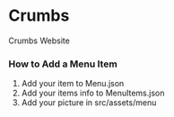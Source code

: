 # Crumbs
Crumbs Website


### How to Add a Menu Item

1. Add your item to Menu.json
2. Add your items info to MenuItems.json
3. Add your picture in src/assets/menu